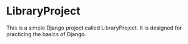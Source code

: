 # LibraryProject

This is a simple Django project called LibraryProject.
It is designed for practicing the basics of Django.
